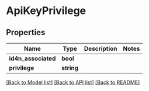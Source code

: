# ApiKeyPrivilege

## Properties
Name | Type | Description | Notes
------------ | ------------- | ------------- | -------------
**id4n_associated** | **bool** |  | 
**privilege** | **string** |  | 

[[Back to Model list]](../README.md#documentation-for-models) [[Back to API list]](../README.md#documentation-for-api-endpoints) [[Back to README]](../README.md)


